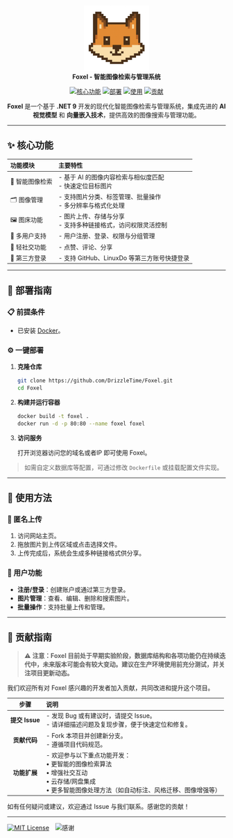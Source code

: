 <p align="center">
    <img src="View/public/logo.png" alt="Foxel Logo" width="150"><br>
    <strong>Foxel - 智能图像检索与管理系统</strong>
</p>
<p align="center">
    <a href="#-核心功能"><img src="https://img.shields.io/badge/核心功能-Features-blue?style=for-the-badge" alt="核心功能"></a>
    <a href="#-部署指南"><img src="https://img.shields.io/badge/部署-Deploy-orange?style=for-the-badge" alt="部署"></a>
    <a href="#-使用方法"><img src="https://img.shields.io/badge/使用-Usage-green?style=for-the-badge" alt="使用"></a>
    <a href="#-贡献指南"><img src="https://img.shields.io/badge/贡献-Contribute-brightgreen?style=for-the-badge" alt="贡献"></a>
</p>

<p style="text-align: center;">
    <strong>Foxel</strong> 是一个基于 <strong>.NET 9</strong> 开发的现代化智能图像检索与管理系统，集成先进的 <strong>AI 视觉模型</strong> 和 <strong>向量嵌入技术</strong>，提供高效的图像搜索与管理功能。
</p>

---

## ✨ 核心功能

| 功能模块         | 主要特性                                                                                   |
|:---------------|:-----------------------------------------------------------------------------------------|
| 🤖 智能图像检索   | - 基于 AI 的图像内容检索与相似度匹配<br>- 快速定位目标图片                                 |
| 🗂️ 图像管理      | - 支持图片分类、标签管理、批量操作<br>- 多分辨率与格式化处理                                |
| 🖼️ 图床功能      | - 图片上传、存储与分享<br>- 支持多种链接格式，访问权限灵活控制                              |
| 👥 多用户支持     | - 用户注册、登录、权限与分组管理                                                           |
| 💬 轻社交功能     | - 点赞、评论、分享                                                                         |
| 🔗 第三方登录     | - 支持 GitHub、LinuxDo 等第三方账号快捷登录                                                |

---

## 🚀 部署指南

### 📋 前提条件

- 已安装 [Docker](https://www.docker.com/)。

### ⚙️ 一键部署

1. **克隆仓库**
    ```bash
    git clone https://github.com/DrizzleTime/Foxel.git
    cd Foxel
    ```

2. **构建并运行容器**
    ```bash
    docker build -t foxel .
    docker run -d -p 80:80 --name foxel foxel
    ```

3. **访问服务**

   打开浏览器访问您的域名或者IP 即可使用 Foxel。

> 如需自定义数据库等配置，可通过修改 `Dockerfile` 或挂载配置文件实现。


---

## 📖 使用方法

### 🔄 匿名上传

1. 访问网站主页。
2. 拖放图片到上传区域或点击选择文件。
3. 上传完成后，系统会生成多种链接格式供分享。

### 👤 用户功能

- **注册/登录**：创建账户或通过第三方登录。
- **图片管理**：查看、编辑、删除和搜索图片。
- **批量操作**：支持批量上传和管理。

---


## 🤝 贡献指南

> ⚠️ **注意：Foxel 目前处于早期实验阶段，数据库结构和各项功能仍在持续迭代中，未来版本可能会有较大变动。建议在生产环境使用前充分测试，并关注项目更新动态。**

我们欢迎所有对 Foxel 感兴趣的开发者加入贡献，共同改进和提升这个项目。

|      步骤      | 说明                                                                                          |
|:------------:|:--------------------------------------------------------------------------------------------|
| **提交 Issue** | - 发现 Bug 或有建议时，请提交 Issue。<br>- 请详细描述问题及复现步骤，便于快速定位和修复。                                      |
|   **贡献代码**   | - Fork 本项目并创建新分支。<br>- 遵循项目代码规范。                                                            |
|   **功能扩展**   | - 欢迎参与以下重点功能开发：<br>• 更智能的图像检索算法<br>• 增强社交互动<br>• 云存储/网盘集成<br>• 更多智能图像处理方法（如自动标注、风格迁移、图像增强等） |

如有任何疑问或建议，欢迎通过 Issue 与我们联系。感谢您的贡献！

---
<p>
    <a href="LICENSE"><img src="https://img.shields.io/badge/License-MIT-blueviolet?style=for-the-badge" alt="MIT License"></a>
    <img src="https://img.shields.io/badge/感谢您的支持-Thanks-yellow?style=for-the-badge" alt="感谢" style="margin-left: 10px;">
</p>
